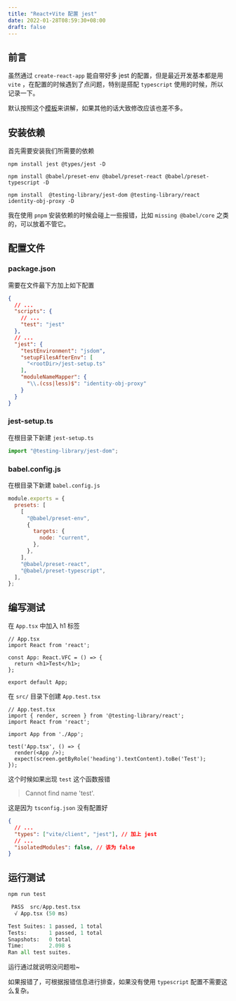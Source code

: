 ```yaml
---
title: "React+Vite 配置 jest"
date: 2022-01-28T08:59:30+08:00
draft: false
---
```


## 前言
虽然通过 `create-react-app` 能自带好多 jest 的配置，但是最近开发基本都是用 `vite` ，在配置的时候遇到了点问题，特别是搭配 `typescript` 使用的时候，所以记录一下。

默认按照这个[模板](https://github.com/mrleidesen/react-vite-tailwind-template)来讲解，如果其他的话大致修改应该也差不多。

## 安装依赖
首先需要安装我们所需要的依赖
```shell
npm install jest @types/jest -D

npm install @babel/preset-env @babel/preset-react @babel/preset-typescript -D

npm install  @testing-library/jest-dom @testing-library/react identity-obj-proxy -D
```
我在使用 `pnpm` 安装依赖的时候会碰上一些报错，比如 `missing @babel/core` 之类的，可以放着不管它。

## 配置文件
### package.json
需要在文件最下方加上如下配置
```json
{
  // ...
  "scripts": {
    // ...
    "test": "jest"
  },
  // ...
  "jest": {
    "testEnvironment": "jsdom",
    "setupFilesAfterEnv": [
      "<rootDir>/jest-setup.ts"
    ],
    "moduleNameMapper": {
      "\\.(css|less)$": "identity-obj-proxy"
    }
  }
}
```

### jest-setup.ts
在根目录下新建 `jest-setup.ts`

```ts
import "@testing-library/jest-dom";
```

### babel.config.js
在根目录下新建 `babel.config.js`

```js
module.exports = {
  presets: [
    [
      "@babel/preset-env",
      {
        targets: {
          node: "current",
        },
      },
    ],
    "@babel/preset-react",
    "@babel/preset-typescript",
  ],
};
```

## 编写测试
在 `App.tsx` 中加入 h1 标签

```tsx
// App.tsx
import React from 'react';

const App: React.VFC = () => {
  return <h1>Test</h1>;
};

export default App;
```

在 `src/` 目录下创建 `App.test.tsx`

```tsx
// App.test.tsx
import { render, screen } from '@testing-library/react';
import React from 'react';

import App from './App';

test('App.tsx', () => {
  render(<App />);
  expect(screen.getByRole('heading').textContent).toBe('Test');
});
```

这个时候如果出现 `test` 这个函数报错  
> Cannot find name 'test'.

这是因为 `tsconfig.json` 没有配置好
```json
{
  // ...
  "types": ["vite/client", "jest"], // 加上 jest
  // ...
  "isolatedModules": false, // 该为 false
}
```

## 运行测试
```python
npm run test

 PASS  src/App.test.tsx
  √ App.tsx (50 ms)

Test Suites: 1 passed, 1 total
Tests:       1 passed, 1 total
Snapshots:   0 total
Time:        2.098 s
Ran all test suites.
```

运行通过就说明没问题啦~

如果报错了，可根据报错信息进行排查，如果没有使用 `typescript` 配置不需要这么复杂。
